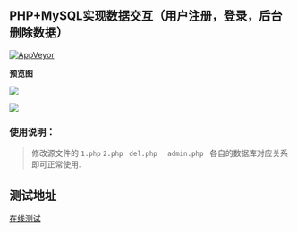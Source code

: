 ## PHP+MySQL实现数据交互（用户注册，登录，后台删除数据）

[![AppVeyor](https://img.shields.io/appveyor/ci/doyoe/css-handbook.svg)](https://ci.appveyor.com/project/doyoe/css-handbook)

**预览图**

![](https://ws3.sinaimg.cn/large/005BYqpggy1g24oerf6wej311x08xmx6.jpg)

![](https://ws3.sinaimg.cn/large/005BYqpggy1g24oerfhydj311y05gmxf.jpg)

###	使用说明：

> 修改源文件的 `1.php`  `2.php ` `del.php  ` `admin.php ` 各自的数据库对应关系即可正常使用.

##		测试地址

[在线测试](https://text.xiaohuwei.cn/dy/)